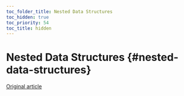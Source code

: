 ```yaml
---
toc_folder_title: Nested Data Structures
toc_hidden: true
toc_priority: 54
toc_title: hidden
---
```


# Nested Data Structures {#nested-data-structures}

[Original article](https://clickhouse.com/docs/en/data_types/nested_data_structures/) <!--hide-->
